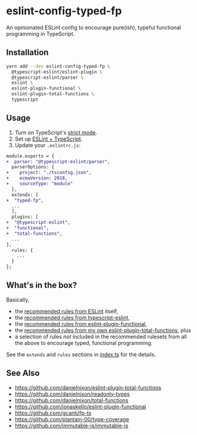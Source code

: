 # eslint-config-typed-fp

An opinionated ESLint config to encourage pure(ish), typeful functional programming in TypeScript.

## Installation

```sh
yarn add --dev eslint-config-typed-fp \
  @typescript-eslint/eslint-plugin \
  @typescript-eslint/parser \
  eslint \
  eslint-plugin-functional \
  eslint-plugin-total-functions \
  typescript
```

## Usage

1. Turn on TypeScript's [strict mode](https://www.typescriptlang.org/docs/handbook/compiler-options.html).
2. Set up [ESLint + TypeScript](https://github.com/typescript-eslint/typescript-eslint/blob/master/docs/getting-started/linting/README.md).
3. Update your `.eslintrc.js`:

```diff
module.exports = {
+  parser: "@typescript-eslint/parser",
  parserOptions: {
+    project: "./tsconfig.json",
+    ecmaVersion: 2018,
+    sourceType: "module"
  },
  extends: [
+  "typed-fp",
  ...
  ],
  plugins: [
+  "@typescript-eslint",
+  "functional",
+  "total-functions",
  ...
],
  rules: {
    ...
  }
};

```

## What's in the box?

Basically,
* the [recommended rules from ESLint](https://eslint.org/docs/rules/) itself,
* the [recommended rules from typescript-eslint](https://github.com/typescript-eslint/typescript-eslint/tree/master/packages/eslint-plugin#supported-rules),
* the [recommended rules from eslint-plugin-functional](https://github.com/jonaskello/eslint-plugin-functional#rulesets),
* the [recommended rules from my own eslint-plugin-total-functions](https://github.com/danielnixon/eslint-plugin-total-functions#rules), plus
* a selection of rules _not_ included in the recommended rulesets from all the above to encourage typed, functional programming.

See the `extends` and `rules` sections in [index.ts](https://github.com/danielnixon/eslint-config-typed-fp/blob/master/src/index.ts) for the details.


## See Also

* https://github.com/danielnixon/eslint-plugin-total-functions
* https://github.com/danielnixon/readonly-types
* https://github.com/danielnixon/total-functions
* https://github.com/jonaskello/eslint-plugin-functional
* https://github.com/gcanti/fp-ts
* https://github.com/plantain-00/type-coverage
* https://github.com/immutable-js/immutable-js
